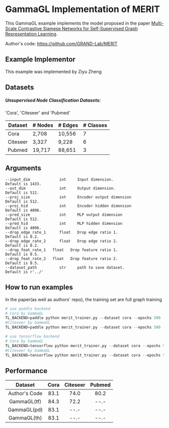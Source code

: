 # GammaGL Implementation of MERIT
This GammaGL example implements the model proposed in the paper [Multi-Scale Contrastive Siamese Networks for Self-Supervised Graph Representation Learning](https://arxiv.org/abs/2105.05682).

Author's code: https://github.com/GRAND-Lab/MERIT

## Example Implementor

This example was implemented by Ziyu Zheng

## Datasets

##### Unsupervised Node Classification Datasets:

'Cora', 'Citeseer' and 'Pubmed'

| Dataset  | # Nodes | # Edges | # Classes |
| -------- | ------- | ------- | --------- |
| Cora     | 2,708   | 10,556  | 7         |
| Citeseer | 3,327   | 9,228   | 6         |
| Pubmed   | 19,717  | 88,651  | 3         |


## Arguments

```
--input_dim 			int		Input dimension.                       Default is 1433.
--out_dim				int		Output dimension.					   Default is 512.
--proj_size 			int		Encoder output dimension			   Default is 512.
--proj_hid 				int     Encoder hidden dimension			   Default is 4096.
--pred_size 			int		MLP output dimension			       Default is 512.
--pred_hid 				int		MLP hidden dimension			   	   Default is 4096.
--drop_edge_rate_1      float   Drop edge ratio 1.                     Default is 0.2. 
--drop_edge_rate_2      float   Drop edge ratio 2.                     Default is 0.2. 
--drop_feat_rate_1   float   Drop feature ratio 1.                  Default is 0.5. 
--drop_feat_rate_2   float   Drop feature ratio 2.                  Default is 0.5. 
--dataset_path          str     path to save dataset.                  Default is r'../'
```

## How to run examples

In the paper(as well as authors' repo), the training set are full graph training

```python
# use paddle backend
# Cora by GammaGL
TL_BACKEND=paddle python merit_trainer.py --dataset cora --epochs 500 --drop_edge_rate_1 0.2 --drop_edge_rate_2 0.2 --drop_feat_rate_1 0.5 --drop_feat_rate_2 0.5 --lr 3e-4 --beta 0.5
#Citeseer by GammaGL
TL_BACKEND=paddle python merit_trainer.py --dataset cora --epochs 500 --drop_edge_rate_1 0.4 --drop_edge_rate_2 0.4 --drop_feat_rate_1 0.5 --drop_feat_rate_2 0.5 --lr 3e-4 --beta 0.6

# use tensorflow backend
# Cora by GammaGL
TL_BACKEND=tensorflow python merit_trainer.py --dataset cora --epochs 500 --drop_edge_rate_1 0.2 --drop_edge_rate_2 0.2 --drop_feat_rate_1 0.5 --drop_feat_rate_2 0.5 --lr 3e-4 --beta 0.5
#Citeseer by GammaGL
TL_BACKEND=tensorflow python merit_trainer.py --dataset cora --epochs 500 --drop_edge_rate_1 0.4 --drop_edge_rate_2 0.4 --drop_feat_rate_1 0.5 --drop_feat_rate_2 0.5 --lr 3e-4 --beta 0.6


```

## 	Performance


|     Dataset     | Cora | Citeseer | Pubmed |
| :-------------: | :--: | :------: | :----: |
|  Author's Code  | 83.1 |   74.0   |  80.2  |
|   GammaGL(tf)   | 84.3 |   72.2   |  --.-  |
|   GammaGL(pd)   | 83.1 |   --.-   |  --.-  |
|   GammaGL(th)   | 83.1 |   --.-   |  --.-  |

 
